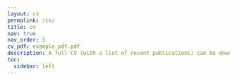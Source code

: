 ```yaml
---
layout: cv
permalink: /cv/
title: cv
nav: true
nav_order: 5
cv_pdf: example_pdf.pdf
description: A full CV (with a list of recent publications) can be downloaded using the PDF icon link on the right. 
toc:
  sidebar: left
---
```

